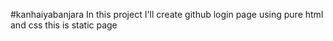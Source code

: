 #kanhaiyabanjara
In this project I'll create github login page using pure html and css this is static page
